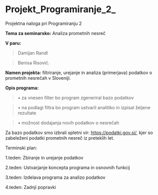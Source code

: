 # Projekt_Programiranje_2_
Projektna naloga pri Programiranju 2 

**Tema za seminarsko:**
Analiza prometnih nesreč 


**V paru:**
> Damijan Randl 

> Benisa Risović.

**Namen projekta:** filtriranje, urejanje in analiza (primerjava) podatkov o prometnih nesrečah v Sloveniji.

**Opis programa:**

>• za vnesen filter bo program zgeneriral bazo podatkov 

>• na podlagi filtra bo program ustvaril analitiko in izpisal željene rezultate

>• možnost dodajanja novih podatkov o nesrečah


Za bazo podatkov smo izbrali spletni vir: https://podatki.gov.si/, kjer so zabeleženi podatki prometnih nesreč iz preteklih let.

Terminski plan:

1.teden: Zbiranje in urejanje podatkov

2.teden: Ustvarjanje koncepta programa in  osnovnih funkcij

3.teden: Izdelava programa za analizo podatkov

4.teden: Zadnji popravki 

